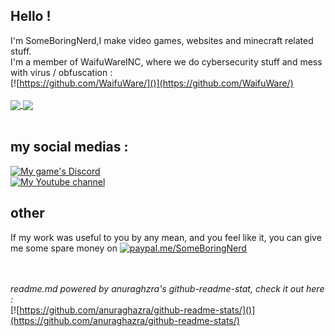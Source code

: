 ## Hello !
I'm SomeBoringNerd,I make video games, websites and minecraft related stuff.
<br>
I'm a member of WaifuWareINC, where we do cybersecurity stuff and mess with virus / obfuscation :<br>
[![https://github.com/WaifuWare/]()](https://github.com/WaifuWare/)<br>
<br>
<a href="https://github.com/anuraghazra/github-readme-stats">
  <img align="center" src="https://github-readme-stats.vercel.app/api?username=SomeBoringNerd&count_private=true&include_all_commits=true&theme=radical" />
</a>
<a href="https://github.com/anuraghazra/convoychat">
  <img align="center" src="https://github-readme-stats.vercel.app/api/top-langs/?username=SomeBoringNerd&layout=compact&theme=radical" />
</a>
<br><br>

## my social medias : 
[![My game's Discord]()](https://discord.gg/gtfJY7uKCN)<br>
[![My Youtube channel]()](https://www.youtube.com/channel/UCoQXdbuo7fGf12BTYCnJ1Eg)

## other
If my work was useful to you by any mean, and you feel like it, you can give me some spare money on 
[![paypal.me/SomeBoringNerd](https://ionicabizau.github.io/badges/paypal.svg)](https://www.paypal.me/SomeBoringNerd)

<br><br>
*readme.md powered by anuraghzra's github-readme-stat, check it out here :* <br>
[![https://github.com/anuraghazra/github-readme-stats/]()](https://github.com/anuraghazra/github-readme-stats/)
